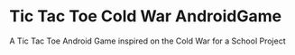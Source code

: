# Tic Tac Toe Cold War AndroidGame
A Tic Tac Toe Android Game inspired on the Cold War for a School Project
